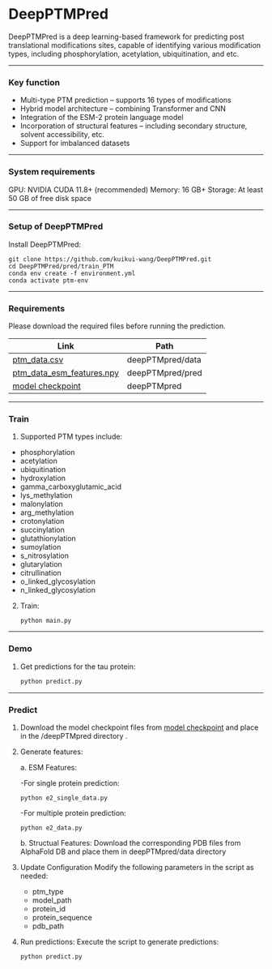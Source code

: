# DeepPTMPred

DeepPTMPred is a deep learning-based framework for predicting post translational modifications sites, capable of identifying various modification types, including phosphorylation, acetylation, ubiquitination, and etc. 


***
### Key function
- Multi-type PTM prediction – supports 16 types of modifications
- Hybrid model architecture – combining Transformer and CNN
- Integration of the ESM-2 protein language model
- Incorporation of structural features – including secondary structure, solvent accessibility, etc.
- Support for imbalanced datasets

***
### System requirements
GPU: NVIDIA CUDA 11.8+ (recommended) Memory: 16 GB+ Storage: At least 50 GB of free disk space

***
### Setup of DeepPTMPred

Install DeepPTMPred: 

```shell
git clone https://github.com/kuikui-wang/DeepPTMPred.git
cd DeepPTMPred/pred/train_PTM
conda env create -f environment.yml
conda activate ptm-env
```


***

### Requirements

Please download the required files before running the prediction.

| Link                                                                                                          | Path                |
| ------------------------------------------------------------------------------------------------------------- | ------------------- |
| [ptm_data.csv](https://drive.google.com/file/d/1sBSODTVUOm3Q7wa05fFmupYiQs072nKX/view?usp=drive_link)         | deepPTMpred/data    |
| [ptm_data_esm_features.npy](https://drive.google.com/file/d/1wJgUQ861iqM3CXJJoQb6AT_jWT-2Dedi/view?usp=drive_link) | deepPTMpred/pred    |
| [model checkpoint](https://drive.google.com/drive/folders/1KYbfh3PGRhd_s0wn-8tZcbX_uvo1xdNm?usp=drive_link)   | deepPTMpred         |


***
### Train

1. Supported PTM types include:
 - phosphorylation            
 - acetylation                
 - ubiquitination             
 - hydroxylation              
 - gamma_carboxyglutamic_acid 
 - lys_methylation            
 - malonylation               
 - arg_methylation            
 - crotonylation              
 - succinylation              
 - glutathionylation          
 - sumoylation                
 - s_nitrosylation            
 - glutarylation              
 - citrullination             
 - o_linked_glycosylation     
 - n_linked_glycosylation     


2. Train:
   ```
   python main.py 
   ```


***
### Demo

1. Get predictions for the tau protein:

   ```python
   python predict.py
   ```

***

### Predict

1. Download the model checkpoint files from [model checkpoint](https://drive.google.com/drive/folders/1KYbfh3PGRhd_s0wn-8tZcbX_uvo1xdNm?usp=drive_link) and place in the /deepPTMpred directory .

2. Generate features:

   a. ESM Features:
   
   -For single protein prediction:
   ```shell
   python e2_single_data.py
   ```  

   -For multiple protein prediction:
   ```shell
   python e2_data.py 
   ``` 


   b. Structual Features:
   Download the corresponding PDB files from AlphaFold DB and place them in deepPTMpred/data directory


4. Update Configuration
   Modify the following parameters in the script as needed:
   - ptm_type
   - model_path
   - protein_id
   - protein_sequence
   - pdb_path


5. Run predictions:
   Execute the script to generate predictions:

   ```
   python predict.py 
   ```









